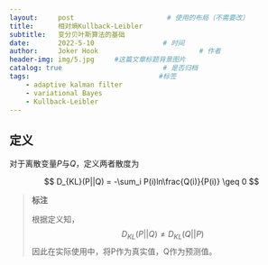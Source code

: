 ```yaml
---
layout:     post                       # 使用的布局（不需要改）
title:      相对熵Kullback-Leibler
subtitle:   变分贝叶斯算法的基础
date:       2022-5-10                 # 时间
author:     Joker Hook                         # 作者
header-img: img/5.jpg     #这篇文章标题背景图片
catalog: true                         # 是否归档
tags:                                #标签
    - adaptive kalman filter
    - variational Bayes
    - Kullback-Leibler
---
```


## 定义
对于离散变量$P$与$Q$，定义两者散度为

$$
D_{KL}(P||Q) = -\sum_i P(i)ln\frac{Q(i)}{P(i)} \geq 0
$$

> **标注**
>
> 根据定义知，
> $$D_{KL}(P||Q) \neq D_{KL}(Q||P)$$
> 因此在实际使用中，将P作为真实值，Q作为预测值。
